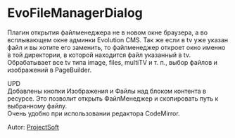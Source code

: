 # EvoFileManagerDialog
Плагин открытия файлменеджера не в новом окне браузера, а во всплывающем окне админки Evolution CMS.
Так же если в tv уже указан файл и вы хотите его заменить, то файлменеджер откроет окно именно в той директории, в которой находится файл указанный в tv.
Обрабатывает все tv типа image, files, multiTV и т. п., выбор файлов и изображений в PageBuilder.

UPD  
Добавлены кнопки Изображения и Файлы над блоком контента в ресурсе. Это позволит открыть ФайлМенеджер и скопировать путь к выбранному файлу.  
Очень удобно при использовании редактора CodeMirror.

Autor: [ProjectSoft](https://projectsoft.ru/)
